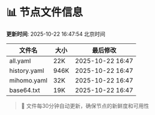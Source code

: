 # 📊 节点文件信息

**更新时间**: 2025-10-22 16:47:54 北京时间

| 文件名 | 大小 | 最后修改 |
|--------|------|----------|
| all.yaml | 22K | 2025-10-22 16:47 |
| history.yaml | 946K | 2025-10-22 16:47 |
| mihomo.yaml | 32K | 2025-10-22 16:47 |
| base64.txt | 19K | 2025-10-22 16:47 |

> 🔄 文件每30分钟自动更新，确保节点的新鲜度和可用性
